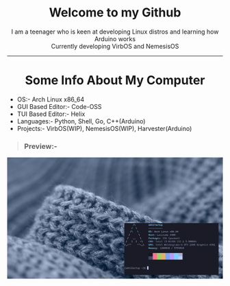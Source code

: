 <h1 align=center>Welcome to my Github</h1>
<p align=center>I am a teenager who is keen at developing Linux distros and learning how Arduino works<br>Currently developing VirbOS and NemesisOS</p>

___

<h1 align=center>Some Info About My Computer</h1>

- OS:- Arch Linux x86_64
- GUI Based Editor:- Code-OSS
- TUI Based Editor:- Helix
- Languages:- Python, Shell, Go, C++(Arduino)
- Projects:- VirbOS(WIP), NemesisOS(WIP), Harvester(Arduino)

> ### Preview:-
![master](2023-06-10-140252_1366x768_scrot.png)
